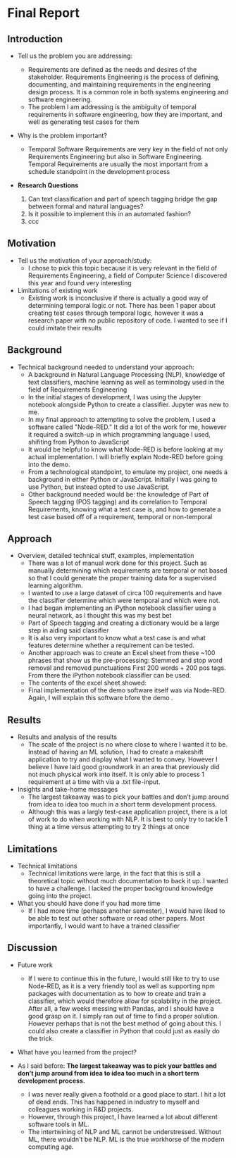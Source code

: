 # Final Report

## Introduction 
* Tell us the problem you are addressing:
	* Requirements are defined as the needs and desires of the stakeholder. Requirements Engineering is the process of defining, documenting, and maintaining requirements in the engineering design process. It is a common role in both systems engineering and software engineering.
	* The problem I am addressing is the ambiguity of temporal requirements in software engineering, how they are important, and well as generating test cases for them
* Why is the problem important?
	* Temporal Software Requirements are very key in the field of not only Requirements Engineering but also in Software Engineering. Temporal Requirements are usually the most important from a schedule standpoint in the development process

* __Research Questions__
	1. Can text classification and part of speech tagging bridge the gap between formal and natural languages?
	2. Is it possible to implement this in an automated fashion?
	3. ccc

## Motivation 
* Tell us the motivation of your approach/study:
	* I chose to pick this topic because it is very relevant in the field of Requirements Engineering, a field of Computer Science I discovered this year and found very interesting
* Limitations of existing work
	* Existing work is inconclusive if there is actually a good way of determining temporal logic or not. There has been 1 paper about creating test cases through temporal logic, however it was a research paper with no public repository of code. I wanted to see if I could imitate their results
	
## Background  
* Technical background needed to understand your approach:
	* A background in Natural Language Processing (NLP), knowledge of text classifiers, machine learning as well as terminology used in the field of Requirements Engineering
	* In the initial stages of development, I was using the Jupyter notebook alongside Python to create a classifier. Jupyter was new to me.
	* In my final approach to attempting to solve the problem, I used a software called "Node-RED." It did a lot of the work for me, however it required a switch-up in which programming language I used, shifiting from Python to JavaScript
	* It would be helpful to know what Node-RED is before looking at my actual implementation. I will briefly explain Node-RED before going into the demo.
	* From a technological standpoint, to emulate my project, one needs a background in either Python or JavaScript. Initially I was going to use Python, but instead opted to use JavaScript.
	* Other background needed would be: the knowledge of Part of Speech tagging (POS tagging) and its correlation to Temporal Requirements, knowing what a test case is, and how to generate a test case based off of a requirement, temporal or non-temporal
	
## Approach 
* Overview, detailed technical stuff, examples, implementation
	* There was a lot of manual work done for this project. Such as manually determining which requirements are temporal or not based so that I could generate the proper training data for a supervised learning algorithm.
	* I wanted to use a large dataset of circa 100 requirements and have the classifier determine which were temporal and which were not.
	* I had began implementing an iPython notebook classifier using a neural network, as I thought this was my best bet
	* Part of Speech tagging and creating a dictionary would be a large step in aiding said classifier
	* It is also very important to know what a test case is and what features determine whether a requirement can be tested.
	* Another approach was to create an Excel sheet from these ~100 phrases that show us the pre-processing: Stemmed and stop word removal and removed punctuations First 200 words + 200 pos tags. From there the iPython notebook classifier can be used.
	* The contents of the excel sheet showed:
	* Final implementation of the demo software itself was via Node-RED. Again, I will explain this software bfore the demo
.
## Results
* Results and analysis of the results
	* The scale of the project is no where close to where I wanted it to be. Instead of having an ML solution, I had to create a makeshift application to try and display what I wanted to convey. However I believe I have laid good groundwork in an area that previously did not much physical work into itself. It is only able to process 1 requirement at a time with via a .txt file-input.
* Insights and take-home messages
	* The largest takeaway was to pick your battles and don’t jump around from idea to idea too much in a short term development process.
	* Although this was a largly test-case application project, there is a lot of work to do when working with NLP. It is best to only try to tackle 1 thing at a time versus attempting to try 2 things at once
	
## Limitations 
* Technical limitations 
	* Technical limitations were large, in the fact that this is still a theoretical topic without much documentation to back it up. I wanted to have a challenge. I lacked the proper background knowledge going into the project.
* What you should have done if you had more time
	* If I had more time (perhaps another semester), I would have liked to be able to test out other software or read other papers. Most importantly, I would want to have a trained classifier
	
## Discussion 
* Future work
	* If I were to continue this in the future, I would still like to try to use Node-RED, as it is a very friendly tool as well as supporting npm packages with documentation as to how to create and train a classifier, which would therefore allow for scalability in the project. After all, a few weeks messing with Pandas, and I should have a good grasp on it. I simply ran out of time to find a proper solution. However perhaps that is not the best method of going about this. I could also create a classifier in Python that could just as easily do the trick.

* What have you learned from the project?
* As I said before: __The largest takeaway was to pick your battles and don’t jump around from idea to idea too much in a short term development process.__
	* I was never really given a foothold or a good place to start. I hit a lot of dead ends. This has happened in industry to myself and colleagues working in R&D projects.
	* However, through this project, I have learned a lot about different software tools in ML.
	* The intertwining of NLP and ML cannot be understressed. Without ML, there wouldn't be NLP. ML is the true workhorse of the modern computing age. 
